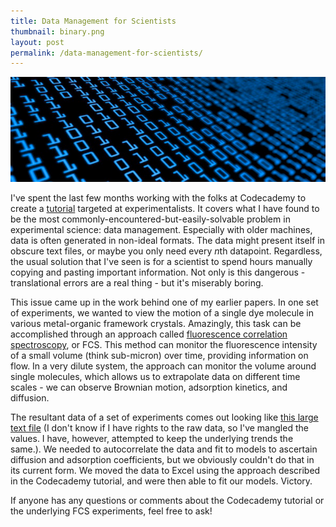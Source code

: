 ```yaml
---
title: Data Management for Scientists
thumbnail: binary.png
layout: post
permalink: /data-management-for-scientists/
---
```


![](/assets/2012-07-17-data-management-for-scientists/binary.png)

I've spent the last few months working with the folks at Codecademy to create a
[tutorial](http://www.codecademy.com/courses/4fa071f79953310003008791?) targeted
at experimentalists. It covers what I have found to be the most commonly-encountered-but-easily-solvable
problem in experimental science: data management. Especially with older machines,
data is often generated in non-ideal formats. The data might present itself in
obscure text files, or maybe you only need every *n*th datapoint. Regardless, the
usual solution that I've seen is for a scientist to spend hours manually copying
and pasting important information. Not only is this dangerous - translational errors
are a real thing - but it's miserably boring.

This issue came up in the work behind one of my earlier papers. In one set of
experiments, we wanted to view the motion of a single dye molecule in various
metal-organic framework crystals. Amazingly, this task can be accomplished through
an approach called [fluorescence correlation spectroscopy](http://en.wikipedia.org/wiki/Fluorescence_correlation_spectroscopy),
or FCS. This method can monitor the fluorescence intensity of a small volume (think
sub-micron) over time, providing information on flow. In a very dilute system,
the approach can monitor the volume around single molecules, which allows us to
extrapolate data on different time scales - we can observe Brownian motion, adsorption
kinetics, and diffusion.

The resultant data of a set of experiments comes out looking like
[this large text file](https://dl.dropboxusercontent.com/u/5295849/sample_mof_data.fcs)
(I don't know if I have rights to the raw data, so I've mangled the values. I have,
however, attempted to keep the underlying trends the same.). We needed to autocorrelate
the data and fit to models to ascertain diffusion and adsorption coefficients, but
we obviously couldn't do that in its current form. We moved the data to Excel using
the approach described in the Codecademy tutorial, and were then able to fit our
models. Victory.

If anyone has any questions or comments about the Codecademy tutorial or the underlying
FCS experiments, feel free to ask!
